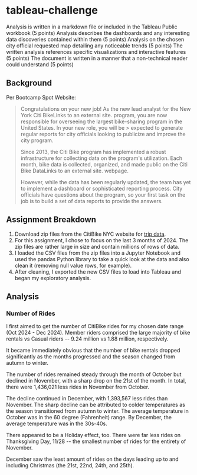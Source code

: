 # tableau-challenge

Analysis is written in a markdown file or included in the Tableau Public workbook (5 points)
Analysis describes the dashboards and any interesting data discoveries contained within them (5 points)
Analysis on the chosen city official requested map detailing any noticeable trends (5 points)
The written analysis references specific visualizations and interactive features (5 points)
The document is written in a manner that a non-technical reader could understand (5 points)

## Background

Per Bootcamp Spot Website:
>
> Congratulations on your new job! As the new lead analyst for the New York Citi BikeLinks to an external site. program, you are now responsible for overseeing the largest bike-sharing program in the United States. In your new role, you will be > expected to generate regular reports for city officials looking to publicize and improve the city program.
> 
> Since 2013, the Citi Bike program has implemented a robust infrastructure for collecting data on the program's utilization. Each month, bike data is collected, organized, and made public on the Citi Bike DataLinks to an external site. webpage.
> 
> However, while the data has been regularly updated, the team has yet to implement a dashboard or sophisticated reporting process. City officials have questions about the program, so your first task on the job is to build a set of data reports to provide the answers.


## Assignment Breakdown

1. Download zip files from the CitiBike NYC website for [trip data](https://s3.amazonaws.com/tripdata/index.html).
2. For this assignment, I chose to focus on the last 3 months of 2024. The zip files are rather large in size and contain millions of rows of data.
3. I loaded the CSV files from the zip files into a Jupyter Notebook and used the pandas Python library to take a quick look at the data and also clean it (removing null value rows, for example).
4. After cleaning, I exported the new CSV files to load into Tableau and began my exploratory analysis.

## Analysis


### Number of Rides

I first aimed to get the number of CitiBike rides for my chosen date range (Oct 2024 - Dec 2024). Member riders comprised the large majority of bike rentals vs Casual riders -- 9.24 million vs 1.88 million, respectively.

It became immediately obvious that the number of bike rentals dropped significantly as the months progressed and the season changed from autumn to winter.

The number of rides remained steady through the month of October but declined in November, with a sharp drop on the 21st of the month. In total, there were 1,436,021 less rides in November from October.

The decline continued in December, with 1,393,567 less rides than November. The sharp decline can be attributed to colder temperatures as the season transitioned from autumn to winter. The average temperature in October was in the 60 degree (Fahrenheit) range. By December, the average temperature was in the 30s-40s.

There appeared to be a Holiday effect, too. There were far less rides on Thanksgiving Day, 11/28 -- the smallest number of rides for the entirety of November. 

December saw the least amount of rides on the days leading up to and including Christmas (the 21st, 22nd, 24th, and 25th).
